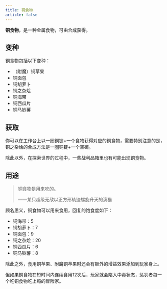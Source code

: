 ```yaml
---
title: 铜食物
article: false
---
```

**铜食物**，是一种金属食物，可由合成获得。

## 变种
铜食物包括以下变种：

- （附魔）铜苹果
- 铜面包
- 铜胡萝卜
- 铜之杂烩
- 铜海带
- 铜西瓜片
- 铜马铃薯

## 获取
你可以在工作台上以一圈铜锭+一个食物获得对应的铜食物，需要特别注意的是，铜之杂烩的合成方法是一圈铜锭+一个空碗。

除此以外，在探索世界的过程中，一些战利品箱里也有可能出现铜食物。

## 用途
> 铜食物是用来吃的。
>
> ——某只超级无敌以正方形轨迹螺旋升天的漓猫

顾名思义，铜食物可以用来食用，回复的饱食度如下：

- 铜海带：5
- 铜胡萝卜：7
- 铜面包：9
- 铜之杂烩：20
- 铜西瓜片：6
- 铜马铃薯：8

除此之外，食用铜苹果、附魔铜苹果时还会有额外的增益效果添加到玩家身上。

但如果铜食物在短时间内连续食用12次后，玩家就会陷入中毒状态，惩罚者每一个吃铜食物吃上瘾的冒险家。